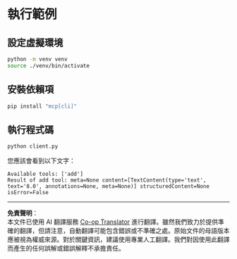 <!--
CO_OP_TRANSLATOR_METADATA:
{
  "original_hash": "c3c28b090a54f59374677200e23a809e",
  "translation_date": "2025-10-06T16:03:44+00:00",
  "source_file": "03-GettingStarted/10-advanced/code/python/README.md",
  "language_code": "mo"
}
-->
# 執行範例

## 設定虛擬環境

```sh
python -m venv venv
source ./venv/bin/activate
```

## 安裝依賴項

```sh
pip install "mcp[cli]"
```

## 執行程式碼

```sh
python client.py
```

您應該會看到以下文字：

```text
Available tools: ['add']
Result of add tool: meta=None content=[TextContent(type='text', text='8.0', annotations=None, meta=None)] structuredContent=None isError=False
```

---

**免責聲明**：  
本文件已使用 AI 翻譯服務 [Co-op Translator](https://github.com/Azure/co-op-translator) 進行翻譯。雖然我們致力於提供準確的翻譯，但請注意，自動翻譯可能包含錯誤或不準確之處。原始文件的母語版本應被視為權威來源。對於關鍵資訊，建議使用專業人工翻譯。我們對因使用此翻譯而產生的任何誤解或錯誤解釋不承擔責任。